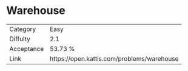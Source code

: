 # Warehouse

<table>
    <tr>
        <td>Category</td>
        <td>Easy</td>
    </tr>
    <tr>
        <td>Diffulty</td>
        <td>2.1</td>
    </tr>
    <tr>
        <td>Acceptance</td>
        <td>53.73 %</td>
    </tr>
    <tr>
        <td>Link</td>
        <td>https://open.kattis.com/problems/warehouse</td>
    </tr>
</table>